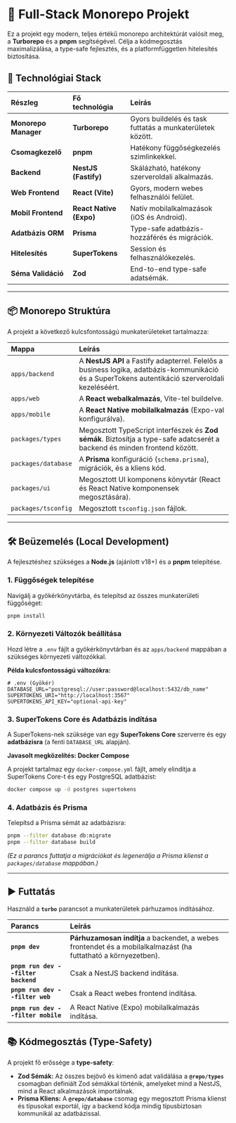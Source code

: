 # 🚀 Full-Stack Monorepo Projekt

Ez a projekt egy modern, teljes értékű monorepo architektúrát valósít meg, a **Turborepo** és a **pnpm** segítségével. Célja a kódmegosztás maximalizálása, a type-safe fejlesztés, és a platformfüggetlen hitelesítés biztosítása.

## 🌟 Technológiai Stack

| Részleg | Fő technológia | Leírás |
| :--- | :--- | :--- |
| **Monorepo Manager** | **Turborepo** | Gyors buildelés és task futtatás a munkaterületek között. |
| **Csomagkezelő** | **pnpm** | Hatékony függőségkezelés szimlinkekkel. |
| **Backend** | **NestJS (Fastify)** | Skálázható, hatékony szerveroldali alkalmazás. |
| **Web Frontend** | **React (Vite)** | Gyors, modern webes felhasználói felület. |
| **Mobil Frontend** | **React Native (Expo)** | Natív mobilalkalmazások (iOS és Android). |
| **Adatbázis ORM** | **Prisma** | Type-safe adatbázis-hozzáférés és migrációk. |
| **Hitelesítés** | **SuperTokens** | Session és felhasználókezelés. |
| **Séma Validáció** | **Zod** | End-to-end type-safe adatsémák. |

-----

## 📦 Monorepo Struktúra

A projekt a következő kulcsfontosságú munkaterületeket tartalmazza:

| Mappa | Leírás |
| :--- | :--- |
| `apps/backend` | A **NestJS API** a Fastify adapterrel. Felelős a business logika, adatbázis-kommunikáció és a SuperTokens autentikáció szerveroldali kezeléséért. |
| `apps/web` | A **React webalkalmazás**, Vite-tel buildelve. |
| `apps/mobile` | A **React Native mobilalkalmazás** (Expo-val konfigurálva). |
| `packages/types` | Megosztott TypeScript interfészek és **Zod sémák**. Biztosítja a type-safe adatcserét a backend és minden frontend között. |
| `packages/database` | A **Prisma** konfiguráció (`schema.prisma`), migrációk, és a kliens kód. |
| `packages/ui` | Megosztott UI komponens könyvtár (React és React Native komponensek megosztására). |
| `packages/tsconfig` | Megosztott `tsconfig.json` fájlok. |

-----

## 🛠️ Beüzemelés (Local Development)

A fejlesztéshez szükséges a **Node.js** (ajánlott v18+) és a **pnpm** telepítése.

### 1\. Függőségek telepítése

Navigálj a gyökérkönyvtárba, és telepítsd az összes munkaterületi függőséget:

```bash
pnpm install
```

### 2\. Környezeti Változók beállítása

Hozd létre a `.env` fájlt a gyökérkönyvtárban és az `apps/backend` mappában a szükséges környezeti változókkal.

**Példa kulcsfontosságú változókra:**

```env
# .env (Gyökér)
DATABASE_URL="postgresql://user:password@localhost:5432/db_name"
SUPERTOKENS_URI="http://localhost:3567"
SUPERTOKENS_API_KEY="optional-api-key"
```

### 3\. SuperTokens Core és Adatbázis indítása

A SuperTokens-nek szüksége van egy **SuperTokens Core** szerverre és egy **adatbázisra** (a fenti `DATABASE_URL` alapján).

**Javasolt megközelítés: Docker Compose**

A projekt tartalmaz egy `docker-compose.yml` fájlt, amely elindítja a SuperTokens Core-t és egy PostgreSQL adatbázist:

```bash
docker compose up -d postgres supertokens
```

### 4\. Adatbázis és Prisma

Telepítsd a Prisma sémát az adatbázisra:

```bash
pnpm --filter database db:migrate
pnpm --filter database build
```

*(Ez a parancs futtatja a migrációkat és legenerálja a Prisma klienst a `packages/database` mappában.)*

-----

## ▶️ Futtatás

Használd a **`turbo`** parancsot a munkaterületek párhuzamos indításához.

| Parancs | Leírás |
| :--- | :--- |
| **`pnpm dev`** | **Párhuzamosan indítja** a backendet, a webes frontendet és a mobilalkalmazást (ha futtatható a környezetben). |
| **`pnpm run dev --filter backend`** | Csak a NestJS backend indítása. |
| **`pnpm run dev --filter web`** | Csak a React webes frontend indítása. |
| **`pnpm run dev --filter mobile`** | A React Native (Expo) mobilalkalmazás indítása. |

## 📚 Kódmegosztás (Type-Safety)

A projekt fő erőssége a **type-safety**:

  * **Zod Sémák:** Az összes bejövő és kimenő adat validálása a **`@repo/types`** csomagban definiált Zod sémákkal történik, amelyeket mind a NestJS, mind a React alkalmazások importálnak.
  * **Prisma Kliens:** A **`@repo/database`** csomag egy megosztott Prisma klienst és típusokat exportál, így a backend kódja mindig típusbiztosan kommunikál az adatbázissal.